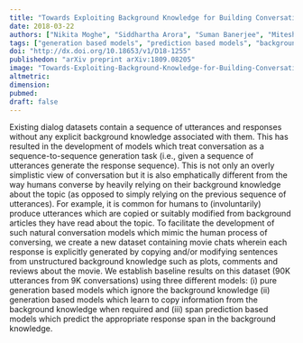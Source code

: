 ```yaml
---
title: "Towards Exploiting Background Knowledge for Building Conversation Systems"
date: 2018-03-22
authors: ["Nikita Moghe", "Siddhartha Arora", "Suman Banerjee", "Mitesh M Khapra"]
tags: ["generation based models", "prediction based models", "background knowledge"]
doi: "http://dx.doi.org/10.18653/v1/D18-1255"
publishedon: "arXiv preprint arXiv:1809.08205"
image: "Towards-Exploiting-Background-Knowledge-for-Building-Conversation-Systems.jpg"
altmetric: 
dimension: 
pubmed:
draft: false
---
```


Existing dialog datasets contain a sequence of utterances and responses without any explicit background knowledge associated with them. This has resulted in the development of models which treat conversation as a sequence-to-sequence generation task (i.e., given a sequence of utterances generate the response sequence). This is not only an overly simplistic view of conversation but it is also emphatically different from the way humans converse by heavily relying on their background knowledge about the topic (as opposed to simply relying on the previous sequence of utterances). For example, it is common for humans to (involuntarily) produce utterances which are copied or suitably modified from background articles they have read about the topic. To facilitate the development of such natural conversation models which mimic the human process of conversing, we create a new dataset containing movie chats wherein each response is explicitly generated by copying and/or modifying sentences from unstructured background knowledge such as plots, comments and reviews about the movie. We establish baseline results on this dataset (90K utterances from 9K conversations) using three different models: (i) pure generation based models which ignore the background knowledge (ii) generation based models which learn to copy information from the background knowledge when required and (iii) span prediction based models which predict the appropriate response span in the background knowledge.
